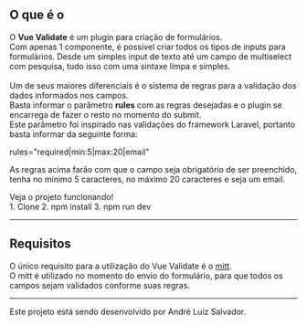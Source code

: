 
<main>
<h2>O que é o</h2>
<p>
  O <b>Vue Validate</b> é um plugin para criação de formulários. <br>
  Com apenas 1 componente, é possível criar todos os tipos de inputs para formulários. Desde um simples input de texto até um campo de multiselect com pesquisa, tudo isso com uma sintaxe limpa e simples. <br><br>
  Um de seus maiores diferenciais é o sistema de regras para a validação dos dados informados nos campos. <br>
  Basta informar o parâmetro <b>rules</b> com as regras desejadas e o plugin se encarrega de fazer o resto no momento do submit. <br>
  Este parâmetro foi inspirado nas validações do framework Laravel, portanto basta informar da seguinte forma: <br>
  <div class="text-html">
    <span class="text-param">rules</span>=<span class="text-class">"required|min:5|max:20|email"</span>
  </div>

  As regras acima farão com que o campo seja obrigatório de ser preenchido, tenha no mínimo 5 caracteres, no máximo 20 caracteres e seja um email.

  <p>
    Veja o projeto funcionando! <br>
    1. Clone
    2. npm install
    3. npm run dev
  </p>
</p>

<hr>

<h2>Requisitos</h2>
<p>
  O único requisito para a utilização do Vue Validate é o <a href="https://npm.io/package/mitt" target="_blank">mitt</a>. <br>
  O mitt é utilizado no momento do envio do formulário, para que todos os campos sejam validados conforme suas regras.
</p>

<hr>

<p>
  Este projeto está sendo desenvolvido por André Luiz Salvador.
  <a href="https://github.com/alsalvad/vue-validate" target="_blank" class="social">
    <i class="fab fa-github"></i>
  </a>
  <a href="https://www.linkedin.com/in/alsalvad/" target="_blank" class="social">
    <i class="fab fa-linkedin"></i>
  </a>
</p>
</main>

